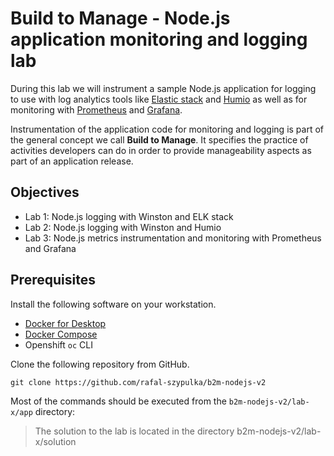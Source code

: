 # Build to Manage - Node.js application monitoring and logging lab

During this lab we will instrument a sample Node.js application for logging to use with log analytics tools like [Elastic stack](http://elastic.co) and [Humio](https://humio.com) as well as for monitoring with [Prometheus](https://prometheus.io) and [Grafana](https://grafana.com).

Instrumentation of the application code for monitoring and logging is part of the general concept we call **Build to Manage**. It specifies the practice of activities developers can do in order to provide manageability aspects as part of an application release.

## Objectives
- Lab 1: Node.js logging with Winston and ELK stack
- Lab 2: Node.js logging with Winston and Humio
- Lab 3: Node.js metrics instrumentation and monitoring with Prometheus and Grafana

## Prerequisites
Install the following software on your workstation.

- [Docker for Desktop](https://www.docker.com/products/docker-desktop)
- [Docker Compose](https://docs.docker.com/compose/install)
- Openshift `oc` CLI


Clone the following repository from GitHub.

```
git clone https://github.com/rafal-szypulka/b2m-nodejs-v2
```

Most of the commands should be executed from the `b2m-nodejs-v2/lab-x/app` directory:

> The solution to the lab is located in the directory b2m-nodejs-v2/lab-x/solution
